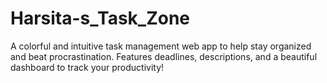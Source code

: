 # Harsita-s_Task_Zone
A colorful and intuitive task management web app to help stay organized and beat procrastination. Features deadlines, descriptions, and a beautiful dashboard to track your productivity!

